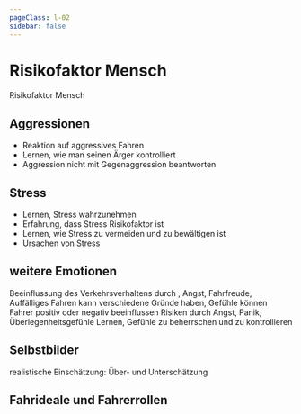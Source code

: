 ```yaml
---
pageClass: l-02
sidebar: false
---
```


# Risikofaktor Mensch

<auswahl>

<item itemSize="i-l" class="l2 slabT">	

<div class="l2w">
	<span class="l2a">Risikofaktor</span> 
	<span class="l2b">Mensch</span>
</div>

</item>

<item itemSize="i-l" itemClass="itemAggressionen">

## Aggressionen

- Reaktion auf aggressives Fahren
- Lernen, wie man seinen Ärger kontrolliert
- Aggression nicht mit Gegenaggression beantworten

</item>

<item itemSize="i-l" itemClass="itemStress">

## Stress

- Lernen, Stress wahrzunehmen
- Erfahrung, dass Stress Risikofaktor ist
- Lernen, wie Stress zu vermeiden und zu bewältigen ist
- Ursachen von Stress

</item>

<item itemSize="i-xl">

## weitere Emotionen

Beeinflussung des Verkehrsverhaltens durch
, Angst, Fahrfreude, Auffälliges Fahren kann verschiedene Gründe haben, 
Gefühle können Fahrer positiv oder negativ beeinflussen
Risiken durch Angst, Panik, Überlegenheitsgefühle
Lernen, Gefühle zu beherrschen und zu kontrollieren

</item>

<item itemSize="i-m">

## Selbstbilder

realistische Einschätzung: Über- und Unterschätzung

</item>

<item itemSize="i-m">

## Fahrideale und Fahrerrollen

</item>

</auswahl>
